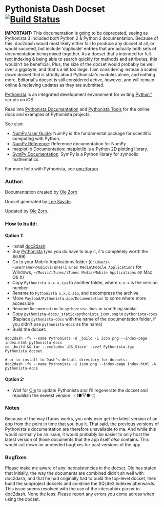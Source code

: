 Pythonista Dash Docset [![Build Status](https://travis-ci.org/leesavide/pythonista-docs.svg?branch=master)](https://travis-ci.org/leesavide/pythonista-docs)
=======================

**IMPORTANT:** This documentation is going to be deprecated, seeing as Pythonista 3 included _both_ Python 2 & Python 3 documentation. Because of this, doc2dash would most likely either fail to produce any docset at all, or would succeed, but include 'duplicate' entries that are actually both sets of documentation being mixed together. As a docset that's intended for full-text indexing & being able to search quickly for methods and attributes, this wouldn't be beneficial. Plus, the size of the docset would probably be well over a gigabyte, and that's a bit *too* large. I am considering instead a scaled down docset that is strictly about Pythonista's modules alone, and nothing more. Editorial's docset is still considered active, however, and will remain online & recieving updates as they are submitted.

[Pythonista](http://omz-software.com/editorial/) is an integrated development environment for writing [Python™](http://python.org/) scripts on iOS.

Read into [Pythonista Documentation](http://omz-software.com/pythonista/docs/) and [Pythonista Tools](http://pythonista-tools.github.io/Pythonista-Tools/) for the online docs and examples of Pythonista projects.

See also:
 - [NumPy User Guide](http://omz-software.com/pythonista/docs/numpy/user/index.html): NumPy is the fundamental package for scientific computing with Python.
 - [NumPy Reference](http://omz-software.com/pythonista/docs/numpy/reference/index.html): Reference documentation for NumPy
 - [matplotlib Documentation](http://omz-software.com/pythonista/docs/matplotlib/index.html): matplotlib is a Python 2D plotting library.
 - [SymPy Documentation](http://omz-software.com/pythonista/docs/sympy/index.html): SymPy is a Python library for symbolic mathematics.

For more help with Pythonista, see [omz:forum](https://forum.omz-software.com/)

### Author:

Documentation created by [Ole Zorn](https://github.com/omz).

Docset generated by [Lee Savide](https://github.com/leesavide).

Updated by [Ole Zorn](https://github.com/omz).

### How to build:

#### Option 1:

- Install [doc2dash](https://pypi.python.org/pypi/doc2dash)
- Buy [Pythonista](http://itunes.apple.com/us/app/pythonista/id528579881) (yes you do have to buy it, it's completely worth the $6.99)
- Go to your Mobile Applications folder (`C:\Users\<username>\Music\iTunes\iTunes Media\Mobile Applications` for Windows, `~/Music/iTunes/iTunes Media/Mobile Applications` on Mac OS X)
- Copy `Pythonista x.x.x.ipa` to another folder, where `x.x.x` is the version number
- Rename to `Pythonista x.x.x.zip`, and decompress the archive
- Move `Payload/Pythonista.app/Documentation` to some where more accessible
- Rename `Documentation` to `pythonista-docs` or somthing similar.
- Copy `pythonista-docs/_static/pythonista_icon.png` to `pythonista-docs` (Replace `pythonista-docs` with the name of the documentation folder, if you didn't use `pythonista-docs` as the name)
- Build the docset:

```
doc2dash -fv --name Pythonista -d _build -i icon.png --index-page index.html pythonista-docs
cd _build && tar --exclude='.DS_Store' -cvzf Pythonista.tgz Pythonista.docset

# or to install to Dash's default directory for docsets:
doc2dash -fv --name Pythonista -i icon.png --index-page index.html -A pythonista-docs
```

#### Option 2:

- Wait for [Ole](https://github.com/omz) to update Pythonista and I'll regenerate the docset and republish the newest version. ☜(●▽●☜)

### Notes

Because of the way iTunes works, you only ever get the latest version of an app from the point in time that you buy it. That said, the previous versions of Pythonista's documentation are therefore unavailable to me. And while this would normally be an issue, it would probably be easier to only host the latest version of those documents that the app itself *also* contains. This would cut down on unneeded bugfixes for past versions of the app.

### Bugfixes

Please make me aware of any inconsistencies in the docset. Ole has [stated](https://forum.omz-software.com/topic/2423/dash-api-docsets-for-pythonista-and-editorial/18) that initially, the way the documents are combined didn't sit well with doc2dash, and that he had originally had to build the top-level docset, then build the subproject docsets and combine the SQLite3 indexes afterwards. This issue seems resolved with the use of the intersphinx parser in doc2dash. None the less: Please report any errors you come across when using the docset.
